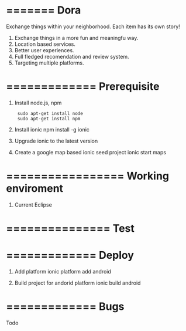 =======
Dora
=======

Exchange things within your neighborhood. Each item has its own story!

1. Exchange things in a more fun and meaningfu way.
2. Location based services.
3. Better user experiences.
4. Full fledged recomendation and review system.
5. Targeting multiple platforms.

=============
Prerequisite
=============
1. Install node.js, npm

        sudo apt-get install node
        sudo apt-get install npm

2. Install ionic
        npm install -g ionic

3. Upgrade ionic to the latest version

4. Create a google map based ionic seed project
        ionic start <your-app-name> maps

=================
Working enviroment
==================
1. Current Eclipse

===============
Test
===============




=============
Deploy
=============
1. Add platform
    ionic platform add android

2. Build project for andorid platform
    ionic build android

=============
Bugs
=============
Todo
